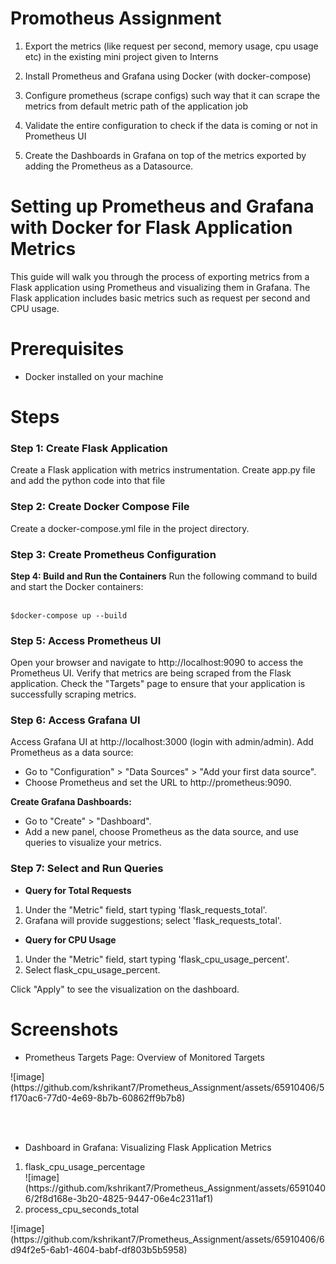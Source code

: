 # Promotheus Assignment

1. Export the metrics (like request per second, memory usage, cpu usage etc) in the existing mini project given to Interns

2. Install Prometheus and Grafana using Docker (with docker-compose)

3. Configure prometheus (scrape configs) such way that it can scrape the metrics from default metric path of the application job

4. Validate the entire configuration to check if the data is coming or not in Prometheus UI

5. Create the Dashboards in Grafana on top of the metrics exported by adding the Prometheus as a Datasource.



# Setting up Prometheus and Grafana with Docker for Flask Application Metrics
This guide will walk you through the process of exporting metrics from a Flask application using Prometheus and visualizing them in Grafana. The Flask application includes basic metrics such as request per second and CPU usage.

# Prerequisites
<ul><li>Docker installed on your machine</li></ul>

# Steps

<h3><b>Step 1: Create Flask Application</b></h3>
Create a Flask application with metrics instrumentation. Create app.py file and add the python code into that file

<h3><b>Step 2: Create Docker Compose File</b></h3>
Create a docker-compose.yml file in the project directory.

<h3><b>Step 3: Create Prometheus Configuration</b></h3
Create a prometheus.yml file in the project directory

<h3><b>Step 4: Build and Run the Containers</b></h3>
Run the following command to build and start the Docker containers:<br><br>


`$docker-compose up --build`


<h3><b>Step 5: Access Prometheus UI</b></h3>
Open your browser and navigate to http://localhost:9090 to access the Prometheus UI. Verify that metrics are being scraped from the Flask application. Check the "Targets" page to ensure that your application is successfully scraping metrics.

<h3><b>Step 6: Access Grafana UI</b></h3>
Access Grafana UI at http://localhost:3000 (login with admin/admin). Add Prometheus as a data source:

<ul><li>Go to "Configuration" > "Data Sources" > "Add your first data source".</li>
<li>Choose Prometheus and set the URL to http://prometheus:9090.</li></ul>

<b>Create Grafana Dashboards:</b>
<ul><li>Go to "Create" > "Dashboard".</li>
<li>Add a new panel, choose Prometheus as the data source, and use queries to visualize your metrics.</li></ul>

<h3><b>Step 7: Select and Run Queries</b></h3>
<b><ul><li>Query for Total Requests</li></ul></b>
<ol><li>Under the "Metric" field, start typing 'flask_requests_total'.</li>
<li>Grafana will provide suggestions; select 'flask_requests_total'.</li></ol>

<b><ul><li>Query for CPU Usage</li></ul></b>
<ol><li>Under the "Metric" field, start typing 'flask_cpu_usage_percent'.</li>
<li>Select flask_cpu_usage_percent.</li></ol>

Click "Apply" to see the visualization on the dashboard.

# Screenshots

<ul><li>Prometheus Targets Page: Overview of Monitored Targets</li></ul>
![image](https://github.com/kshrikant7/Prometheus_Assignment/assets/65910406/5f170ac6-77d0-4e69-8b7b-60862ff9b7b8)

<br><br>
<ul><li>Dashboard in Grafana: Visualizing Flask Application Metrics</li></ul>
<ol><li>flask_cpu_usage_percentage</li>
![image](https://github.com/kshrikant7/Prometheus_Assignment/assets/65910406/2f8d168e-3b20-4825-9447-06e4c2311af1)

<li>process_cpu_seconds_total</li></ol>
![image](https://github.com/kshrikant7/Prometheus_Assignment/assets/65910406/6d94f2e5-6ab1-4604-babf-df803b5b5958)

